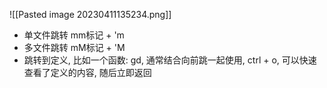 ![[Pasted image 20230411135234.png]]

- 单文件跳转 mm标记 + 'm
- 多文件跳转 mM标记 + 'M
- 跳转到定义, 比如一个函数: gd, 通常结合向前跳一起使用, ctrl + o, 可以快速查看了定义的内容, 随后立即返回